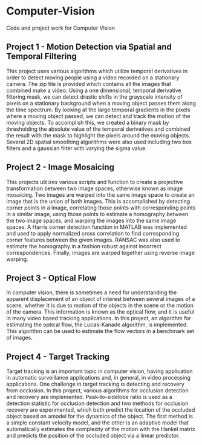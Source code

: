 # Computer-Vision
Code and project work for Computer Vision

## Project 1 - Motion Detection via Spatial and Temporal Filtering
This project uses various algorithms which utilize
temporal derivatives in order to detect moving people using a video recorded on a stationary
camera. The zip file is provided which contains all the images that combined make a video. 
Using a one dimensional, temporal derivative filtering mask, we can
detect drastic shifts in the grayscale intensity of pixels on a stationary background
when a moving object passes them along the time spectrum. By looking at the
large temporal gradients in the pixels where a moving object passed, we can detect
and track the motion of the moving objects. To accomplish this, we created a
binary mask by thresholding the absolute value of the temporal derivatives and
combined the result with the mask to highlight the pixels around the moving
objects. Several 2D spatial smoothing algorithms were also used including two
box filters and a gaussian filter with varying the sigma value.


## Project 2 - Image Mosaicing
This projects utilizes various scripts and function to create a projective transformation
between two image spaces, otherwise known as image mosaicing. Two images are warped into the same image space 
to create an image that is the union of both images. This is accomplished by detecting corner points in a image,
correlating those points with corresponding points in a similar image, using those
points to estimate a homography between the two image spaces, and warping the
images into the same image spaces. A Harris corner detection function in MATLAB 
was implemented and used to apply normalized cross correlation to
find corresponding corner features between the given images. RANSAC was also used to estimate the homography
in a fashion robust against incorrect correspondences. Finally, images are warped together using reverse image warping.

## Project 3 - Optical Flow
In computer vision, there is sometimes a need for understanding the apparent
displacement of an object of interest between several images of a scene, whether
it is due to motion of the objects in the scene or the motion of the camera. This
information is known as the optical flow, and it is useful in many video based
tracking applications. In this project, an algorithm for estimating
the optical flow, the Lucas-Kanade algorithm, is implemented. This algorithm 
can be used to estimate the flow vectors in a benchmark set of images.

## Project 4 - Target Tracking
Target tracking is an important topic in computer vision, having application in
automatic surveillance applications and, in general, in video processing applications.
One challenge in target tracking is detecting and recovery from occlusion.
In this project, various algorithms for occlusion detection and recovery are implemented. Peak-to-sidelobe ratio is used 
as a detection statistic for occlusion detection and two methods for occlusion recovery are experimented, which both predict the
location of the occluded object based on amodel for the dynamics of the object.
The first method is a simple constant velocity model, and the other is an adaptive
model that automatically estimates the complexity of the motion with the Hankel
matrix and predicts the position of the occluded object via a linear predictor.
